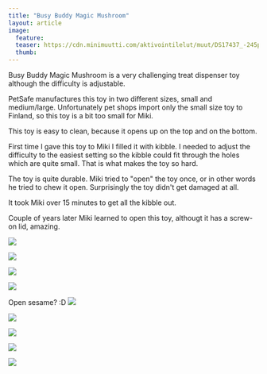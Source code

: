 ```yaml
---
title: "Busy Buddy Magic Mushroom"
layout: article
image:
  feature:
  teaser: https://cdn.minimuutti.com/aktivointilelut/muut/DS17437_-245px.jpg
  thumb:
---
```


Busy Buddy Magic Mushroom is a very challenging treat dispenser toy although the difficulty is adjustable.

PetSafe manufactures this toy in two different sizes, small and medium/large. Unfortunately pet shops import only the small size toy to Finland, so this toy is a bit too small for Miki.

This toy is easy to clean, because it opens up on the top and on the bottom.

First time I gave this toy to Miki I filled it with kibble. I needed to adjust the difficulty to the easiest setting so the kibble could fit through the holes which are quite small. That is what makes the toy so hard.

The toy is quite durable. Miki tried to "open" the toy once, or in other words he tried to chew it open. Surprisingly the toy didn't get damaged at all.

It took Miki over 15 minutes to get all the kibble out.

Couple of years later Miki learned to open this toy, althougt it has a screw-on lid, amazing.

![](https://cdn.minimuutti.com/aktivointilelut/muut/DS16936-800px.jpg)

![](https://cdn.minimuutti.com/aktivointilelut/muut/DS17017-800px.jpg)

![](https://cdn.minimuutti.com/aktivointilelut/muut/DS16993-800px.jpg)

![](https://cdn.minimuutti.com/aktivointilelut/muut/DS17227-800px.jpg)

Open sesame? :D
![](https://cdn.minimuutti.com/aktivointilelut/muut/DS17266-800px.jpg)

![](https://cdn.minimuutti.com/aktivointilelut/muut/DS17276-800px.jpg)

![](https://cdn.minimuutti.com/aktivointilelut/muut/DS17299-800px.jpg)

![](https://cdn.minimuutti.com/aktivointilelut/muut/DS17329-800px.jpg)

![](https://cdn.minimuutti.com/aktivointilelut/muut/DS17437-800px.jpg)
